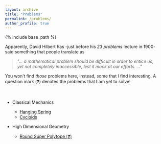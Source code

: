 ```yaml
---
layout: archive
title: "Problems"
permalink: /problems/
author_profile: true
---
```


{% include base_path %}

Apparently, David Hilbert has -just before his *23 problems* lecture in 1900- said something that people translate as
> *"... a mathematical problem should be difficult in order to entice us, yet not completely inaccessible, lest it mock at our efforts. ..."*

You won't find *those* problems here, instead, some that I find interesting. A question mark (❓) denotes the problems that I am yet to solve!

<br>

* Classical Mechanics
    * [Hanging Spring](/problems/cm/001)
    * [Cycloids](/problems/cm/002)

* High Dimensional Geometry
    * [Round Super Polytope (❓)](/problems/hdg/001)